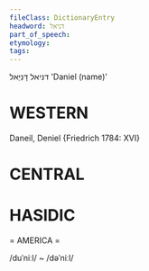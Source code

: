 ```yaml
---
fileClass: DictionaryEntry
headword: דניאל
part_of_speech: 
etymology: 
tags: 
---
```

דניאל
דָּנִיֵּאל
'Daniel (name)'

WESTERN
========

Daneil, Deniel {Friedrich 1784: XVI}

CENTRAL
========

HASIDIC
=======
= AMERICA = 

/duˈniːl/ ~ /dəˈniːl/